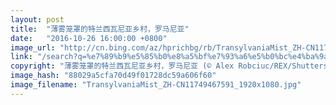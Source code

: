 ```yaml
---
layout: post
title:  "薄雾笼罩的特兰西瓦尼亚乡村，罗马尼亚"
date:   "2016-10-26 16:00:00 +0800"
image_url: "http://cn.bing.com/az/hprichbg/rb/TransylvaniaMist_ZH-CN11749467591_1920x1080.jpg"
link: "/search?q=%e7%89%b9%e5%85%b0%e8%a5%bf%e7%93%a6%e5%b0%bc%e4%ba%9a&form=hpcapt&mkt=zh-cn"
copyright: "薄雾笼罩的特兰西瓦尼亚乡村，罗马尼亚 (© Alex Robciuc/REX/Shutterstock)"
image_hash: "88029a5cfa70d49f01728dc59a606f60"
image_filename: "TransylvaniaMist_ZH-CN11749467591_1920x1080.jpg"
---
```

